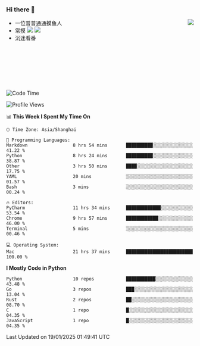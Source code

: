 ### Hi there 👋


<a href="https://github.com/yanlc39">
  <img align="right" src="https://github-readme-stats.vercel.app/api?username=yanlc39&show_icons=true&hide_border=true&icon_color=586069&title_color=a0a9af">
</a>

- 一位普普通通摸鱼人
- 常摸 ![](https://img.shields.io/badge/-Python-3e74a2?style=flat-square&logo=Python&logoColor=fff) ![](https://img.shields.io/badge/-C%2B%2B-brightgreen?style=flat-square)
- 沉迷看番



<br><br><br><br><br><br>


<!--START_SECTION:waka-->
![Code Time](http://img.shields.io/badge/Code%20Time-734%20hrs%2046%20mins-blue)

![Profile Views](http://img.shields.io/badge/Profile%20Views-0-blue)

📊 **This Week I Spent My Time On** 

```text
🕑︎ Time Zone: Asia/Shanghai

💬 Programming Languages: 
Markdown                 8 hrs 54 mins       ██████████░░░░░░░░░░░░░░░   41.22 % 
Python                   8 hrs 24 mins       ██████████░░░░░░░░░░░░░░░   38.87 % 
Other                    3 hrs 50 mins       ████░░░░░░░░░░░░░░░░░░░░░   17.75 % 
YAML                     20 mins             ░░░░░░░░░░░░░░░░░░░░░░░░░   01.57 % 
Bash                     3 mins              ░░░░░░░░░░░░░░░░░░░░░░░░░   00.24 % 

🔥 Editors: 
PyCharm                  11 hrs 34 mins      █████████████░░░░░░░░░░░░   53.54 % 
Chrome                   9 hrs 57 mins       ████████████░░░░░░░░░░░░░   46.00 % 
Terminal                 5 mins              ░░░░░░░░░░░░░░░░░░░░░░░░░   00.46 % 

💻 Operating System: 
Mac                      21 hrs 37 mins      █████████████████████████   100.00 % 
```

**I Mostly Code in Python** 

```text
Python                   10 repos            ███████████░░░░░░░░░░░░░░   43.48 % 
Go                       3 repos             ███░░░░░░░░░░░░░░░░░░░░░░   13.04 % 
Rust                     2 repos             ██░░░░░░░░░░░░░░░░░░░░░░░   08.70 % 
C                        1 repo              █░░░░░░░░░░░░░░░░░░░░░░░░   04.35 % 
JavaScript               1 repo              █░░░░░░░░░░░░░░░░░░░░░░░░   04.35 % 
```




 Last Updated on 19/01/2025 01:49:41 UTC
<!--END_SECTION:waka-->
